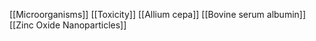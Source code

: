 [[Microorganisms]]
[[Toxicity]]
[[Allium cepa]]
[[Bovine serum albumin]]
[[Zinc Oxide Nanoparticles]]

